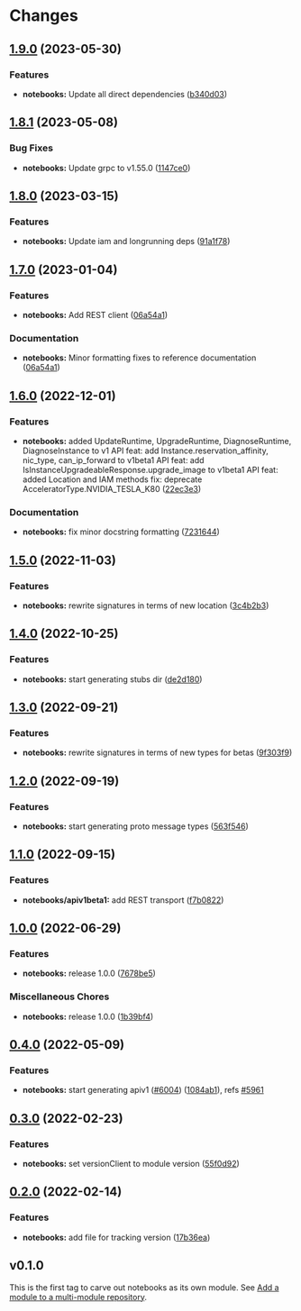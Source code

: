 # Changes


## [1.9.0](https://github.com/googleapis/google-cloud-go/compare/notebooks/v1.8.1...notebooks/v1.9.0) (2023-05-30)


### Features

* **notebooks:** Update all direct dependencies ([b340d03](https://github.com/googleapis/google-cloud-go/commit/b340d030f2b52a4ce48846ce63984b28583abde6))

## [1.8.1](https://github.com/googleapis/google-cloud-go/compare/notebooks/v1.8.0...notebooks/v1.8.1) (2023-05-08)


### Bug Fixes

* **notebooks:** Update grpc to v1.55.0 ([1147ce0](https://github.com/googleapis/google-cloud-go/commit/1147ce02a990276ca4f8ab7a1ab65c14da4450ef))

## [1.8.0](https://github.com/googleapis/google-cloud-go/compare/notebooks/v1.7.0...notebooks/v1.8.0) (2023-03-15)


### Features

* **notebooks:** Update iam and longrunning deps ([91a1f78](https://github.com/googleapis/google-cloud-go/commit/91a1f784a109da70f63b96414bba8a9b4254cddd))

## [1.7.0](https://github.com/googleapis/google-cloud-go/compare/notebooks/v1.6.0...notebooks/v1.7.0) (2023-01-04)


### Features

* **notebooks:** Add REST client ([06a54a1](https://github.com/googleapis/google-cloud-go/commit/06a54a16a5866cce966547c51e203b9e09a25bc0))


### Documentation

* **notebooks:** Minor formatting fixes to reference documentation ([06a54a1](https://github.com/googleapis/google-cloud-go/commit/06a54a16a5866cce966547c51e203b9e09a25bc0))

## [1.6.0](https://github.com/googleapis/google-cloud-go/compare/notebooks/v1.5.0...notebooks/v1.6.0) (2022-12-01)


### Features

* **notebooks:** added UpdateRuntime, UpgradeRuntime, DiagnoseRuntime, DiagnoseInstance to v1 API feat: add Instance.reservation_affinity, nic_type, can_ip_forward to v1beta1 API feat: add IsInstanceUpgradeableResponse.upgrade_image to v1beta1 API feat: added Location and IAM methods fix: deprecate AcceleratorType.NVIDIA_TESLA_K80 ([22ec3e3](https://github.com/googleapis/google-cloud-go/commit/22ec3e3e727f8c0232059a5d31bccd12b7b5034c))


### Documentation

* **notebooks:** fix minor docstring formatting ([7231644](https://github.com/googleapis/google-cloud-go/commit/7231644e71f05abc864924a0065b9ea22a489180))

## [1.5.0](https://github.com/googleapis/google-cloud-go/compare/notebooks/v1.4.0...notebooks/v1.5.0) (2022-11-03)


### Features

* **notebooks:** rewrite signatures in terms of new location ([3c4b2b3](https://github.com/googleapis/google-cloud-go/commit/3c4b2b34565795537aac1661e6af2442437e34ad))

## [1.4.0](https://github.com/googleapis/google-cloud-go/compare/notebooks/v1.3.0...notebooks/v1.4.0) (2022-10-25)


### Features

* **notebooks:** start generating stubs dir ([de2d180](https://github.com/googleapis/google-cloud-go/commit/de2d18066dc613b72f6f8db93ca60146dabcfdcc))

## [1.3.0](https://github.com/googleapis/google-cloud-go/compare/notebooks/v1.2.0...notebooks/v1.3.0) (2022-09-21)


### Features

* **notebooks:** rewrite signatures in terms of new types for betas ([9f303f9](https://github.com/googleapis/google-cloud-go/commit/9f303f9efc2e919a9a6bd828f3cdb1fcb3b8b390))

## [1.2.0](https://github.com/googleapis/google-cloud-go/compare/notebooks/v1.1.0...notebooks/v1.2.0) (2022-09-19)


### Features

* **notebooks:** start generating proto message types ([563f546](https://github.com/googleapis/google-cloud-go/commit/563f546262e68102644db64134d1071fc8caa383))

## [1.1.0](https://github.com/googleapis/google-cloud-go/compare/notebooks/v1.0.0...notebooks/v1.1.0) (2022-09-15)


### Features

* **notebooks/apiv1beta1:** add REST transport ([f7b0822](https://github.com/googleapis/google-cloud-go/commit/f7b082212b1e46ff2f4126b52d49618785c2e8ca))

## [1.0.0](https://github.com/googleapis/google-cloud-go/compare/notebooks/v0.4.0...notebooks/v1.0.0) (2022-06-29)


### Features

* **notebooks:** release 1.0.0 ([7678be5](https://github.com/googleapis/google-cloud-go/commit/7678be543d9130dcd8fc4147608a10b70faef44e))


### Miscellaneous Chores

* **notebooks:** release 1.0.0 ([1b39bf4](https://github.com/googleapis/google-cloud-go/commit/1b39bf40f7fd25c3a4a60661929ec37f6a814898))

## [0.4.0](https://github.com/googleapis/google-cloud-go/compare/notebooks/v0.3.0...notebooks/v0.4.0) (2022-05-09)


### Features

* **notebooks:** start generating apiv1 ([#6004](https://github.com/googleapis/google-cloud-go/issues/6004)) ([1084ab1](https://github.com/googleapis/google-cloud-go/commit/1084ab16ca4dab6022bb06fdf5c380e52044171f)), refs [#5961](https://github.com/googleapis/google-cloud-go/issues/5961)

## [0.3.0](https://github.com/googleapis/google-cloud-go/compare/notebooks/v0.2.0...notebooks/v0.3.0) (2022-02-23)


### Features

* **notebooks:** set versionClient to module version ([55f0d92](https://github.com/googleapis/google-cloud-go/commit/55f0d92bf112f14b024b4ab0076c9875a17423c9))

## [0.2.0](https://github.com/googleapis/google-cloud-go/compare/notebooks/v0.1.0...notebooks/v0.2.0) (2022-02-14)


### Features

* **notebooks:** add file for tracking version ([17b36ea](https://github.com/googleapis/google-cloud-go/commit/17b36ead42a96b1a01105122074e65164357519e))

## v0.1.0

This is the first tag to carve out notebooks as its own module. See
[Add a module to a multi-module repository](https://github.com/golang/go/wiki/Modules#is-it-possible-to-add-a-module-to-a-multi-module-repository).
